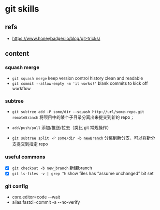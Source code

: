 # git skills

## refs

- <https://www.honeybadger.io/blog/git-tricks/>

## content

### squash merge

- `git squash merge` keep version control history clean and readable
- `git commit --allow-empty -m 'it works!'` blank commits to kick off workflow

### subtree

- `git subtree add -P some/dir --squash http://url/some-repo.git remoteBranch` 将项目中的某个子目录分离出来提交到新的 repo；

- `add/push/pull` 添加/推送/拉去（类比 git 常规操作）

- `git subtree split -P some/dir -b newBranch` 分离到新分支，可以将新分支提交到指定 repo

### useful commons

- [x] `git checkout -b new_branch` 新建branch
- [x] `git ls-files -v | grep ^h` show files has “assume unchanged” bit set

### git config

- core.editor=code --wait
- alias.fastci=commit -a --no-verify


